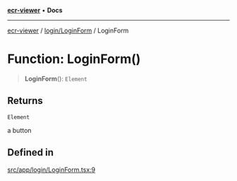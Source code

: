 [**ecr-viewer**](../../../README.md) • **Docs**

***

[ecr-viewer](../../../README.md) / [login/LoginForm](../README.md) / LoginForm

# Function: LoginForm()

> **LoginForm**(): `Element`

## Returns

`Element`

a button

## Defined in

[src/app/login/LoginForm.tsx:9](https://github.com/CDCgov/phdi/blob/fa63a85e5b4651bdfc0d25ecc23a67e11fbcba18/containers/ecr-viewer/src/app/login/LoginForm.tsx#L9)

